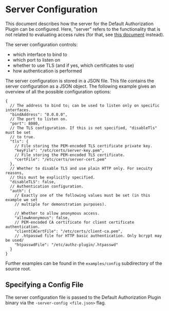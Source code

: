 # Server Configuration

This document describes how the server for the Default Authorization Plugin can
be configured. Here, "server" refers to the functionality that is not related to
evaluating access rules (for that, see [this document](writing-gval-rules.md) instead).

The server configuration controls:
- which interface to bind to
- which port to listen on
- whether to use TLS (and if yes, which certificates to use)
- how authentication is performed

The server configuration is stored in a JSON file. This file contains the server configuration
as a JSON object. The following example gives an overview of all the possible configuration
options:
```
{
  // The address to bind to; can be used to listen only on specific interfaces.
  "bindAddress": "0.0.0.0",
  // The port to listen on.
  "port": 8080,
  // The TLS configuration. If this is not specified, "disableTls" must be set
  // to true.
  "tls": {
    // File storing the PEM-encoded TLS certificate private key.
    "keyFile": "/etc/certs/server-key.pem",
    // File storing the PEM-encoded TLS certificate.
    "certFile": "/etc/certs/server-cert.pem"
  },
  // Whether to disable TLS and use plain HTTP only. For secuity reasons,
  // this must be explicitly specified.
  "disableTLS": false,
  // Authentication configuration.
  "auth": {
    // Exactly one of the following values must be set (in this example we set
    // multiple for demonstration purposes).
    
    // Whether to allow anonymous access.
    "allowAnonymous": false,
    // PEM-encoded CA certificate for client certificate authentication.
    "clientCACertFile": "/etc/certs/client-ca.pem",
    // .htpasswd file for HTTP basic authentication. Only bcrypt may be used/
    "htpasswdFile": "/etc/authz-plugin/.htpasswd"
  }
}
```

Further examples can be found in the `examples/config` subdirectory of the source root.

## Specifying a Config File

The server configuration file is passed to the Default Authorization Plugin binary via
the `-server-config <file.json>` flag.

